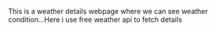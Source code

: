 This is a weather details webpage where we can see weather condition...Here i use free weather api to fetch details
